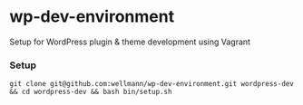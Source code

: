 # wp-dev-environment
Setup for WordPress plugin &amp; theme development using Vagrant

### Setup
`git clone git@github.com:wellmann/wp-dev-environment.git wordpress-dev && cd wordpress-dev && bash bin/setup.sh`